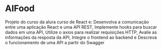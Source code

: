 # AIFood
Projeto do curso da alura curso de React e: Desenvolva a comunicação entre uma aplicação React e uma API REST, Implemente hooks para buscar dados em uma API, Utilize o axios para realizar requisições HTTP, Avalie as informações da resposta da API, Integre o frontend ao backend e Descreva o funcionamento de uma API a partir do Swagger
